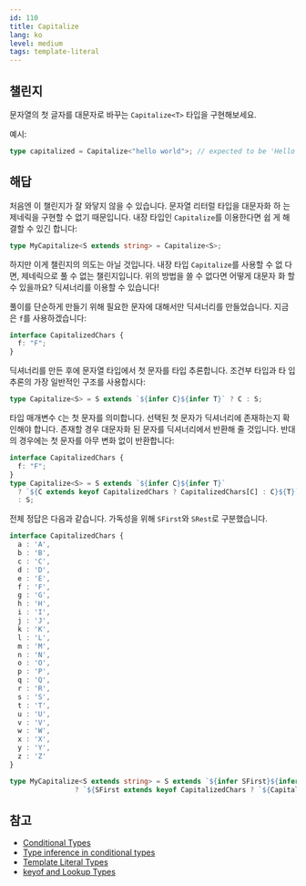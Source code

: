 ```yaml
---
id: 110
title: Capitalize
lang: ko
level: medium
tags: template-literal
---
```


## 챌린지

문자열의 첫 글자를 대문자로 바꾸는 `Capitalize<T>` 타입을 구현해보세요.

예시:

```ts
type capitalized = Capitalize<"hello world">; // expected to be 'Hello world'
```

## 해답

처음엔 이 챌린지가 잘 와닿지 않을 수 있습니다. 문자열 리터럴 타입을 대문자화 하
는 제네릭을 구현할 수 없기 때문입니다. 내장 타입인 `Capitalize`를 이용한다면 쉽
게 해결할 수 있긴 합니다:

```ts
type MyCapitalize<S extends string> = Capitalize<S>;
```

하지만 이게 챌린지의 의도는 아닐 것입니다. 내장 타입 `Capitalize`를 사용할 수 없
다면, 제네릭으로 풀 수 없는 챌린지입니다. 위의 방법을 쓸 수 없다면 어떻게 대문자
화 할 수 있을까요? 딕셔너리를 이용할 수 있습니다!

풀이를 단순하게 만들기 위해 필요한 문자에 대해서만 딕셔너리를 만들었습니다. 지금
은 `f`를 사용하겠습니다:

```ts
interface CapitalizedChars {
  f: "F";
}
```

딕셔너리를 만든 후에 문자열 타입에서 첫 문자를 타입 추론합니다. 조건부 타입과 타
입 추론의 가장 일반적인 구조를 사용합시다:

```ts
type Capitalize<S> = S extends `${infer C}${infer T}` ? C : S;
```

타입 매개변수 `C`는 첫 문자를 의미합니다. 선택된 첫 문자가 딕셔너리에 존재하는지
확인해야 합니다. 존재할 경우 대문자화 된 문자를 딕셔너리에서 반환해 줄 것입니다.
반대의 경우에는 첫 문자를 아무 변화 없이 반환합니다:

```ts
interface CapitalizedChars {
  f: "F";
}
type Capitalize<S> = S extends `${infer C}${infer T}`
  ? `${C extends keyof CapitalizedChars ? CapitalizedChars[C] : C}${T}`
  : S;
```

전체 정답은 다음과 같습니다. 가독성을 위해 `SFirst`와 `SRest`로 구분했습니다.

```ts
interface CapitalizedChars {
  a : 'A',
  b : 'B',
  c : 'C',
  d : 'D',
  e : 'E',
  f : 'F',
  g : 'G',
  h : 'H',
  i : 'I',
  j : 'J',
  k : 'K',
  l : 'L',
  m : 'M',
  n : 'N',
  o : 'O',
  p : 'P',
  q : 'Q',
  r : 'R',
  s : 'S',
  t : 'T',
  u : 'U',
  v : 'V',
  w : 'W',
  x : 'X',
  y : 'Y',
  z : 'Z'
}

type MyCapitalize<S extends string> = S extends `${infer SFirst}${infer SRest}`
                ? `${SFirst extends keyof CapitalizedChars ? `${CapitalizedChars[SFirst]}${SRest}` : S}` : S;
```

## 참고

- [Conditional Types](https://www.typescriptlang.org/docs/handbook/2/conditional-types.html)
- [Type inference in conditional types](https://www.typescriptlang.org/docs/handbook/2/conditional-types.html#inferring-within-conditional-types)
- [Template Literal Types](https://www.typescriptlang.org/docs/handbook/release-notes/typescript-4-1.html#template-literal-types)
- [keyof and Lookup Types](https://www.typescriptlang.org/docs/handbook/release-notes/typescript-2-1.html#keyof-and-lookup-types)

